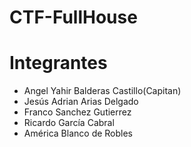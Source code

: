 # CTF-FullHouse

# Integrantes 
 - Angel Yahir Balderas Castillo(Capitan) 
 - Jesús Adrian Arias Delgado
 - Franco Sanchez Gutierrez
 - Ricardo García Cabral
 - América Blanco de Robles